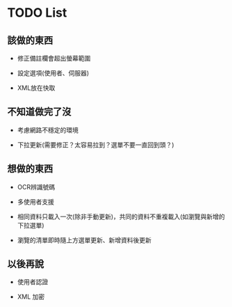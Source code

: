 TODO List
=========

## 該做的東西

* 修正備註欄會超出螢幕範圍

* 設定選項(使用者、伺服器)

* XML放在快取

## 不知道做完了沒

* 考慮網路不穩定的環境

* 下拉更新(需要修正？太容易拉到？選單不要一直回到頭？)

## 想做的東西

* OCR辨識號碼

* 多使用者支援

* 相同資料只載入一次(除非手動更新)，共同的資料不重複載入(如瀏覽與新增的下拉選單)

* 瀏覽的清單即時隨上方選單更新、新增資料後更新

## 以後再說

* 使用者認證

* XML 加密